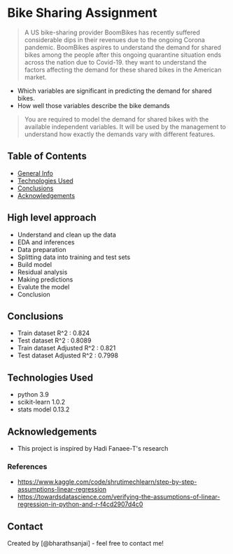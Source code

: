 # Bike Sharing Assignment
> A US bike-sharing provider BoomBikes has recently suffered considerable dips in their revenues due to the ongoing Corona pandemic. BoomBikes aspires to understand the demand for shared bikes among the people after this ongoing quarantine situation ends across the nation due to Covid-19. 
> they want to understand the factors affecting the demand for these shared bikes in the American market.

- Which variables are significant in predicting the demand for shared bikes.
- How well those variables describe the bike demands

> You are required to model the demand for shared bikes with the available independent variables. It will be used by the management to understand how exactly the demands vary with different features.


## Table of Contents
* [General Info](#general-information)
* [Technologies Used](#technologies-used)
* [Conclusions](#conclusions)
* [Acknowledgements](#acknowledgements)

<!-- You can include any other section that is pertinent to your problem -->

## High level approach
- Understand and clean up the data
- EDA and inferences
- Data preparation
- Splitting data into training and test sets
- Build model
- Residual analysis
- Making predictions
- Evalute the model
- Conclusion

<!-- You don't have to answer all the questions - just the ones relevant to your project. -->

## Conclusions
- Train dataset R^2 : 0.824
- Test dataset R^2 : 0.8089
- Train dataset Adjusted R^2 : 0.821
- Test dataset Adjusted R^2 : 0.7998

<!-- You don't have to answer all the questions - just the ones relevant to your project. -->


## Technologies Used
- python 3.9
- scikit-learn 1.0.2
- stats model 0.13.2

<!-- As the libraries versions keep on changing, it is recommended to mention the version of library used in this project -->

## Acknowledgements
- This project is inspired by Hadi Fanaee-T's research  

### References 
 - https://www.kaggle.com/code/shrutimechlearn/step-by-step-assumptions-linear-regression 
 - https://towardsdatascience.com/verifying-the-assumptions-of-linear-regression-in-python-and-r-f4cd2907d4c0

## Contact
Created by [@bharathsanjai] - feel free to contact me!

